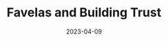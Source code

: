 ---
title: Favelas and Building Trust
summary: "Article in the **NYT** featuring our project #VacinaMaré and other actions as lessons learnt from the pandemic."
tags: ['Press']
date: "2023-04-09"

# Optional external URL for project (replaces project detail page).
external_link: "https://www.nytimes.com/2023/04/09/opinion/brazil-favelas-pandemic-trust.html"

image:
  preview_only: true
  url: "https://static01.nyt.com/images/2023/04/11/multimedia/00nextpandemic_1-03-hqbg/00nextpandemic_1-03-hqbg-superJumbo.jpg"
  full_image: true

---